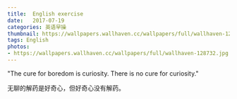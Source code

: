 ```yaml
---
title:  English exercise
date:   2017-07-19
categories: 英语早操
thumbnail: https://wallpapers.wallhaven.cc/wallpapers/full/wallhaven-128732.jpg
tags: English
photos:
- https://wallpapers.wallhaven.cc/wallpapers/full/wallhaven-128732.jpg
---
```


"The cure for boredom is curiosity. There is no cure for curiosity."
<p>无聊的解药是好奇心，但好奇心没有解药。</p>
